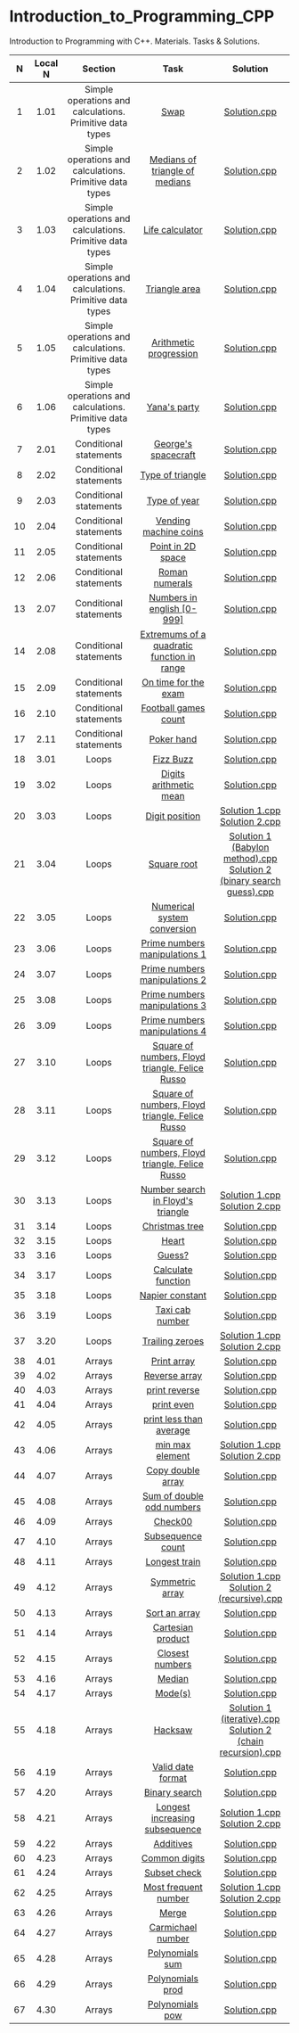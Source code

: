 # Introduction_to_Programming_CPP
Introduction to Programming with C++. Materials. Tasks &amp; Solutions.

N|Local N|Section|Task|Solution
:-:|:-:|:-:|:-:|:-:
1|1.01|Simple operations and calculations. Primitive data types|[Swap](https://github.com/andy489/Introduction_to_Programming_CPP/blob/master/01.%20Simple%20operations%20and%20calculations.%20Primitive%20data%20types/01.%20Simple%20operations%20and%20calculations.%20Primitive%20data%20types.pdf)|[Solution.cpp](https://github.com/andy489/Introduction_to_Programming_CPP/blob/master/01.%20Simple%20operations%20and%20calculations.%20Primitive%20data%20types/1.01.%20Swap.cpp)
2|1.02|Simple operations and calculations. Primitive data types|[Medians of triangle of medians](https://github.com/andy489/Introduction_to_Programming_CPP/blob/master/01.%20Simple%20operations%20and%20calculations.%20Primitive%20data%20types/01.%20Simple%20operations%20and%20calculations.%20Primitive%20data%20types.pdf)|[Solution.cpp](https://github.com/andy489/Introduction_to_Programming_CPP/blob/master/01.%20Simple%20operations%20and%20calculations.%20Primitive%20data%20types/1.02.%20Medians%20of%20triangle%20of%20medians.cpp)
3|1.03|Simple operations and calculations. Primitive data types|[Life calculator](https://github.com/andy489/Introduction_to_Programming_CPP/blob/master/01.%20Simple%20operations%20and%20calculations.%20Primitive%20data%20types/01.%20Simple%20operations%20and%20calculations.%20Primitive%20data%20types.pdf)|[Solution.cpp](https://github.com/andy489/Introduction_to_Programming_CPP/blob/master/01.%20Simple%20operations%20and%20calculations.%20Primitive%20data%20types/1.03.%20Life%20calculator.cpp)
4|1.04|Simple operations and calculations. Primitive data types|[Triangle area](https://github.com/andy489/Introduction_to_Programming_CPP/blob/master/01.%20Simple%20operations%20and%20calculations.%20Primitive%20data%20types/01.%20Simple%20operations%20and%20calculations.%20Primitive%20data%20types.pdf)|[Solution.cpp](https://github.com/andy489/Introduction_to_Programming_CPP/blob/master/01.%20Simple%20operations%20and%20calculations.%20Primitive%20data%20types/1.04.%20Triangle%20area.cpp)
5|1.05|Simple operations and calculations. Primitive data types|[Arithmetic progression](https://github.com/andy489/Introduction_to_Programming_CPP/blob/master/01.%20Simple%20operations%20and%20calculations.%20Primitive%20data%20types/01.%20Simple%20operations%20and%20calculations.%20Primitive%20data%20types.pdf)|[Solution.cpp](https://github.com/andy489/Introduction_to_Programming_CPP/blob/master/01.%20Simple%20operations%20and%20calculations.%20Primitive%20data%20types/1.05.%20Arithmetic%20progression.cpp)
6|1.06|Simple operations and calculations. Primitive data types|[Yana's party](https://github.com/andy489/Introduction_to_Programming_CPP/blob/master/01.%20Simple%20operations%20and%20calculations.%20Primitive%20data%20types/01.%20Simple%20operations%20and%20calculations.%20Primitive%20data%20types.pdf)|[Solution.cpp](https://github.com/andy489/Introduction_to_Programming_CPP/blob/master/01.%20Simple%20operations%20and%20calculations.%20Primitive%20data%20types/1.06.%20Yana's%20party.cpp)
7|2.01|Conditional statements|[George's spacecraft](https://github.com/andy489/Introduction_to_Programming_CPP/blob/master/02.%20Conditional%20statements/02.%20Conditional%20statements%20(if:else%20if:else:switch).%20Nested%20conditional%20statements.pdf)|[Solution.cpp](https://github.com/andy489/Introduction_to_Programming_CPP/blob/master/02.%20Conditional%20statements/2.01.%20George's%20spacecraft.cpp)
8|2.02|Conditional statements|[Type of triangle](https://github.com/andy489/Introduction_to_Programming_CPP/blob/master/02.%20Conditional%20statements/02.%20Conditional%20statements%20(if:else%20if:else:switch).%20Nested%20conditional%20statements.pdf)|[Solution.cpp](https://github.com/andy489/Introduction_to_Programming_CPP/blob/master/02.%20Conditional%20statements/2.02.%20Type%20of%20triangle.cpp)
9|2.03|Conditional statements|[Type of year](https://github.com/andy489/Introduction_to_Programming_CPP/blob/master/02.%20Conditional%20statements/02.%20Conditional%20statements%20(if:else%20if:else:switch).%20Nested%20conditional%20statements.pdf)|[Solution.cpp](https://github.com/andy489/Introduction_to_Programming_CPP/blob/master/02.%20Conditional%20statements/2.03.%20Type%20of%20year.cpp)
10|2.04|Conditional statements|[Vending machine coins](https://github.com/andy489/Introduction_to_Programming_CPP/blob/master/02.%20Conditional%20statements/02.%20Conditional%20statements%20(if:else%20if:else:switch).%20Nested%20conditional%20statements.pdf)|[Solution.cpp](https://github.com/andy489/Introduction_to_Programming_CPP/blob/master/02.%20Conditional%20statements/2.04.%20Vending%20machine%20coins.cpp)
11|2.05|Conditional statements|[Point in 2D space](https://github.com/andy489/Introduction_to_Programming_CPP/blob/master/02.%20Conditional%20statements/02.%20Conditional%20statements%20(if:else%20if:else:switch).%20Nested%20conditional%20statements.pdf)|[Solution.cpp](https://github.com/andy489/Introduction_to_Programming_CPP/blob/master/02.%20Conditional%20statements/2.05.%20Point%20in%202D%20space.cpp)
12|2.06|Conditional statements|[Roman numerals](https://github.com/andy489/Introduction_to_Programming_CPP/blob/master/02.%20Conditional%20statements/02.%20Conditional%20statements%20(if:else%20if:else:switch).%20Nested%20conditional%20statements.pdf)|[Solution.cpp](https://github.com/andy489/Introduction_to_Programming_CPP/blob/master/02.%20Conditional%20statements/2.06.%20Roman%20numerals.cpp)
13|2.07|Conditional statements|[Numbers in english [0-999]](https://github.com/andy489/Introduction_to_Programming_CPP/blob/master/02.%20Conditional%20statements/02.%20Conditional%20statements%20(if:else%20if:else:switch).%20Nested%20conditional%20statements.pdf)|[Solution.cpp](https://github.com/andy489/Introduction_to_Programming_CPP/blob/master/02.%20Conditional%20statements/2.07.%20Numbers%20in%20english%20%5B0-999%5D.cpp)
14|2.08|Conditional statements|[Extremums of a quadratic function in range](https://github.com/andy489/Introduction_to_Programming_CPP/blob/master/02.%20Conditional%20statements/02.%20Conditional%20statements%20(if:else%20if:else:switch).%20Nested%20conditional%20statements.pdf)|[Solution.cpp](https://github.com/andy489/Introduction_to_Programming_CPP/blob/master/02.%20Conditional%20statements/2.08.%20Extremums%20of%20a%20quadratic%20function%20in%20range.cpp)
15|2.09|Conditional statements|[On time for the exam](https://github.com/andy489/Introduction_to_Programming_CPP/blob/master/02.%20Conditional%20statements/02.%20Conditional%20statements%20(if:else%20if:else:switch).%20Nested%20conditional%20statements.pdf)|[Solution.cpp](https://github.com/andy489/Introduction_to_Programming_CPP/blob/master/02.%20Conditional%20statements/2.09.%20On%20time%20for%20the%20exam.cpp)
16|2.10|Conditional statements|[Football games count](https://github.com/andy489/Introduction_to_Programming_CPP/blob/master/02.%20Conditional%20statements/02.%20Conditional%20statements%20(if:else%20if:else:switch).%20Nested%20conditional%20statements.pdf)|[Solution.cpp](https://github.com/andy489/Introduction_to_Programming_CPP/blob/master/02.%20Conditional%20statements/2.10.%20Football%20games%20count.cpp)
17|2.11|Conditional statements|[Poker hand](https://github.com/andy489/Introduction_to_Programming_CPP/blob/master/02.%20Conditional%20statements/02.%20Conditional%20statements%20(if:else%20if:else:switch).%20Nested%20conditional%20statements.pdf)|[Solution.cpp](https://github.com/andy489/Introduction_to_Programming_CPP/blob/master/02.%20Conditional%20statements/2.11.%20Poker%20hand.cpp)
18|3.01|Loops|[Fizz Buzz](https://github.com/andy489/Introduction_to_Programming_CPP/blob/master/03.%20Loops/03.%20Loops.pdf)|[Solution.cpp](https://github.com/andy489/Introduction_to_Programming_CPP/blob/master/03.%20Loops/3.01.%20Fizz%20buzz.cpp)
19|3.02|Loops|[Digits arithmetic mean](https://github.com/andy489/Introduction_to_Programming_CPP/blob/master/03.%20Loops/03.%20Loops.pdf)|[Solution.cpp](https://github.com/andy489/Introduction_to_Programming_CPP/blob/master/03.%20Loops/3.02.%20Digits%20arithmetic%20mean.cpp)
20|3.03|Loops|[Digit position](https://github.com/andy489/Introduction_to_Programming_CPP/blob/master/03.%20Loops/03.%20Loops.pdf)|[Solution 1.cpp](https://github.com/andy489/Introduction_to_Programming_CPP/blob/master/03.%20Loops/3.03.%20Digit%20position%20-%20first%20sol.cpp)<br>[Solution 2.cpp](https://github.com/andy489/Introduction_to_Programming_CPP/blob/master/03.%20Loops/3.03.%20Digit%20position%20-%20second%20sol.cpp)
21|3.04|Loops|[Square root](https://github.com/andy489/Introduction_to_Programming_CPP/blob/master/03.%20Loops/03.%20Loops.pdf)|[Solution 1 (Babylon method).cpp](https://github.com/andy489/Introduction_to_Programming_CPP/blob/master/03.%20Loops/3.04.%20Square%20root%20(Babylon%20method).cpp)<br>[Solution 2 (binary search guess).cpp](https://github.com/andy489/Introduction_to_Programming_CPP/blob/master/03.%20Loops/3.04.%20Square%20root%20(binary%20search%20guess).cpp)
22|3.05|Loops|[Numerical system conversion](https://github.com/andy489/Introduction_to_Programming_CPP/blob/master/03.%20Loops/03.%20Loops.pdf)|[Solution.cpp](https://github.com/andy489/Introduction_to_Programming_CPP/blob/master/03.%20Loops/3.05.%20Numerical%20system%20conversion.cpp)
23|3.06|Loops|[Prime numbers manipulations 1](https://github.com/andy489/Introduction_to_Programming_CPP/blob/master/03.%20Loops/03.%20Loops.pdf)|[Solution.cpp](https://github.com/andy489/Introduction_to_Programming_CPP/blob/master/03.%20Loops/3.06.%2C%203.07.%2C%203.08.%2C%203.09.%20Prime%20numbers%20manipulations.cpp)
24|3.07|Loops|[Prime numbers manipulations 2](https://github.com/andy489/Introduction_to_Programming_CPP/blob/master/03.%20Loops/03.%20Loops.pdf)|[Solution.cpp](https://github.com/andy489/Introduction_to_Programming_CPP/blob/master/03.%20Loops/3.06.%2C%203.07.%2C%203.08.%2C%203.09.%20Prime%20numbers%20manipulations.cpp)
25|3.08|Loops|[Prime numbers manipulations 3](https://github.com/andy489/Introduction_to_Programming_CPP/blob/master/03.%20Loops/03.%20Loops.pdf)|[Solution.cpp](https://github.com/andy489/Introduction_to_Programming_CPP/blob/master/03.%20Loops/3.06.%2C%203.07.%2C%203.08.%2C%203.09.%20Prime%20numbers%20manipulations.cpp)
26|3.09|Loops|[Prime numbers manipulations 4](https://github.com/andy489/Introduction_to_Programming_CPP/blob/master/03.%20Loops/03.%20Loops.pdf)|[Solution.cpp](https://github.com/andy489/Introduction_to_Programming_CPP/blob/master/03.%20Loops/3.06.%2C%203.07.%2C%203.08.%2C%203.09.%20Prime%20numbers%20manipulations.cpp)
27|3.10|Loops|[Square of numbers, Floyd triangle, Felice Russo](https://github.com/andy489/Introduction_to_Programming_CPP/blob/master/03.%20Loops/03.%20Loops.pdf)|[Solution.cpp](https://github.com/andy489/Introduction_to_Programming_CPP/blob/master/03.%20Loops/3.10.%2C%203.11.%2C%203.12.%20Square%20of%20numbers%2C%20Floyd%20triangle%2C%20Felice%20Russo.cpp)
28|3.11|Loops|[Square of numbers, Floyd triangle, Felice Russo](https://github.com/andy489/Introduction_to_Programming_CPP/blob/master/03.%20Loops/03.%20Loops.pdf)|[Solution.cpp](https://github.com/andy489/Introduction_to_Programming_CPP/blob/master/03.%20Loops/3.10.%2C%203.11.%2C%203.12.%20Square%20of%20numbers%2C%20Floyd%20triangle%2C%20Felice%20Russo.cpp)
29|3.12|Loops|[Square of numbers, Floyd triangle, Felice Russo](https://github.com/andy489/Introduction_to_Programming_CPP/blob/master/03.%20Loops/03.%20Loops.pdf)|[Solution.cpp](https://github.com/andy489/Introduction_to_Programming_CPP/blob/master/03.%20Loops/3.10.%2C%203.11.%2C%203.12.%20Square%20of%20numbers%2C%20Floyd%20triangle%2C%20Felice%20Russo.cpp)
30|3.13|Loops|[Number search in Floyd's triangle](https://github.com/andy489/Introduction_to_Programming_CPP/blob/master/03.%20Loops/03.%20Loops.pdf)|[Solution 1.cpp](https://github.com/andy489/Introduction_to_Programming_CPP/blob/master/03.%20Loops/3.13.%20Number%20search%20in%20Floyd's%20triangle%20(first%20sol).cpp)<br>[Solution 2.cpp](https://github.com/andy489/Introduction_to_Programming_CPP/blob/master/03.%20Loops/3.13.%20Number%20search%20in%20Floyd's%20triangle%20(second%20sol).cpp)
31|3.14|Loops|[Christmas tree](https://github.com/andy489/Introduction_to_Programming_CPP/blob/master/03.%20Loops/03.%20Loops.pdf)|[Solution.cpp](https://github.com/andy489/Introduction_to_Programming_CPP/blob/master/03.%20Loops/3.14.%20Christmas%20tree.cpp)
32|3.15|Loops|[Heart](https://github.com/andy489/Introduction_to_Programming_CPP/blob/master/03.%20Loops/03.%20Loops.pdf)|[Solution.cpp](https://github.com/andy489/Introduction_to_Programming_CPP/blob/master/03.%20Loops/3.15.%20Heart.cpp)
33|3.16|Loops|[Guess?](https://github.com/andy489/Introduction_to_Programming_CPP/blob/master/03.%20Loops/03.%20Loops.pdf)|[Solution.cpp](https://github.com/andy489/Introduction_to_Programming_CPP/blob/master/03.%20Loops/3.16.%20Guess%3F.cpp)
34|3.17|Loops|[Calculate function](https://github.com/andy489/Introduction_to_Programming_CPP/blob/master/03.%20Loops/03.%20Loops.pdf)|[Solution.cpp](https://github.com/andy489/Introduction_to_Programming_CPP/blob/master/03.%20Loops/3.17.%20Calculate%20function.cpp)
35|3.18|Loops|[Napier constant](https://github.com/andy489/Introduction_to_Programming_CPP/blob/master/03.%20Loops/03.%20Loops.pdf)|[Solution.cpp](https://github.com/andy489/Introduction_to_Programming_CPP/blob/master/03.%20Loops/3.18.%20Napier%20constant.cpp)
36|3.19|Loops|[Taxi cab number](https://github.com/andy489/Introduction_to_Programming_CPP/blob/master/03.%20Loops/03.%20Loops.pdf)|[Solution.cpp](https://github.com/andy489/Introduction_to_Programming_CPP/blob/master/03.%20Loops/3.19.%20Taxi%20number.cpp)
37|3.20|Loops|[Trailing zeroes](https://github.com/andy489/Introduction_to_Programming_CPP/blob/master/03.%20Loops/03.%20Loops.pdf)|[Solution 1.cpp](https://github.com/andy489/Introduction_to_Programming_CPP/blob/master/03.%20Loops/3.20.%20Trailing%20zeroes%20(first%20sol).cpp)<br>[Solution 2.cpp](https://github.com/andy489/Introduction_to_Programming_CPP/blob/master/03.%20Loops/3.20.%20Trailing%20zeroes%20(second%20sol).cpp)
38|4.01|Arrays|[Print array](https://github.com/andy489/Introduction_to_Programming_CPP/blob/master/04.%20Arrays/04.%20Arrays.pdf)|[Solution.cpp](https://github.com/andy489/Introduction_to_Programming_CPP/blob/master/04.%20Arrays/4.01.%20Print%20array.cpp)
39|4.02|Arrays|[Reverse array](https://github.com/andy489/Introduction_to_Programming_CPP/blob/master/04.%20Arrays/04.%20Arrays.pdf)|[Solution.cpp](https://github.com/andy489/Introduction_to_Programming_CPP/blob/master/04.%20Arrays/4.02.%20Reverse%20array.cpp)
40|4.03|Arrays|[print reverse](https://github.com/andy489/Introduction_to_Programming_CPP/blob/master/04.%20Arrays/04.%20Arrays.pdf)|[Solution.cpp](https://github.com/andy489/Introduction_to_Programming_CPP/blob/master/04.%20Arrays/4.03.%20Input%20print%20reverse.cpp)
41|4.04|Arrays|[print even](https://github.com/andy489/Introduction_to_Programming_CPP/blob/master/04.%20Arrays/04.%20Arrays.pdf)|[Solution.cpp](https://github.com/andy489/Introduction_to_Programming_CPP/blob/master/04.%20Arrays/4.04.%20Input%20print%20even.cpp)
42|4.05|Arrays|[print less than average](https://github.com/andy489/Introduction_to_Programming_CPP/blob/master/04.%20Arrays/04.%20Arrays.pdf)|[Solution.cpp](https://github.com/andy489/Introduction_to_Programming_CPP/blob/master/04.%20Arrays/4.05.%20Input%20print%20less%20than%20average.cpp)
43|4.06|Arrays|[min max element](https://github.com/andy489/Introduction_to_Programming_CPP/blob/master/04.%20Arrays/04.%20Arrays.pdf)|[Solution 1.cpp](https://github.com/andy489/Introduction_to_Programming_CPP/blob/master/04.%20Arrays/4.06.%20Input%20print%20min%20max%20element%20S1.cpp)<br>[Solution 2.cpp](https://github.com/andy489/Introduction_to_Programming_CPP/blob/master/04.%20Arrays/4.06.%20Input%20print%20min%20max%20element%20S2.cpp)
44|4.07|Arrays|[Copy double array](https://github.com/andy489/Introduction_to_Programming_CPP/blob/master/04.%20Arrays/04.%20Arrays.pdf)|[Solution.cpp](https://github.com/andy489/Introduction_to_Programming_CPP/blob/master/04.%20Arrays/4.07.%20Copy%20double%20array.cpp)
45|4.08|Arrays|[Sum of double odd numbers](https://github.com/andy489/Introduction_to_Programming_CPP/blob/master/04.%20Arrays/04.%20Arrays.pdf)|[Solution.cpp](https://github.com/andy489/Introduction_to_Programming_CPP/blob/master/04.%20Arrays/4.08.%20Sum%20of%20double%20odd%20numbers.cpp)
46|4.09|Arrays|[Check00](https://github.com/andy489/Introduction_to_Programming_CPP/blob/master/04.%20Arrays/04.%20Arrays.pdf)|[Solution.cpp](https://github.com/andy489/Introduction_to_Programming_CPP/blob/master/04.%20Arrays/4.09.%20Check00.cpp)
47|4.10|Arrays|[Subsequence count](https://github.com/andy489/Introduction_to_Programming_CPP/blob/master/04.%20Arrays/04.%20Arrays.pdf)|[Solution.cpp](https://github.com/andy489/Introduction_to_Programming_CPP/blob/master/04.%20Arrays/4.10.%20Subsequence%20count.cpp)
48|4.11|Arrays|[Longest train](https://github.com/andy489/Introduction_to_Programming_CPP/blob/master/04.%20Arrays/04.%20Arrays.pdf)|[Solution.cpp](https://github.com/andy489/Introduction_to_Programming_CPP/blob/master/04.%20Arrays/4.11.%20Longest%20train.cpp)
49|4.12|Arrays|[Symmetric array](https://github.com/andy489/Introduction_to_Programming_CPP/blob/master/04.%20Arrays/04.%20Arrays.pdf)|[Solution 1.cpp](https://github.com/andy489/Introduction_to_Programming_CPP/blob/master/04.%20Arrays/4.12.%20Symmetric%20array%20S1.cpp)<br>[Solution 2 (recursive).cpp](https://github.com/andy489/Introduction_to_Programming_CPP/blob/master/04.%20Arrays/4.12.%20Symmetric%20array%20S2%20(recursive).cpp)
50|4.13|Arrays|[Sort an array](https://github.com/andy489/Introduction_to_Programming_CPP/blob/master/04.%20Arrays/04.%20Arrays.pdf)|[Solution.cpp](https://github.com/andy489/Introduction_to_Programming_CPP/blob/master/04.%20Arrays/4.13.%20Sort%20an%20array.cpp)
51|4.14|Arrays|[Cartesian product](https://github.com/andy489/Introduction_to_Programming_CPP/blob/master/04.%20Arrays/04.%20Arrays.pdf)|[Solution.cpp](https://github.com/andy489/Introduction_to_Programming_CPP/blob/master/04.%20Arrays/4.14.%20Cartesian%20product.cpp)
52|4.15|Arrays|[Closest numbers](https://github.com/andy489/Introduction_to_Programming_CPP/blob/master/04.%20Arrays/04.%20Arrays.pdf)|[Solution.cpp](https://github.com/andy489/Introduction_to_Programming_CPP/blob/master/04.%20Arrays/4.15.%20Closest%20numbers.cpp)
53|4.16|Arrays|[Median](https://github.com/andy489/Introduction_to_Programming_CPP/blob/master/04.%20Arrays/04.%20Arrays.pdf)|[Solution.cpp](https://github.com/andy489/Introduction_to_Programming_CPP/blob/master/04.%20Arrays/4.16.%20Median.cpp)
54|4.17|Arrays|[Mode(s)](https://github.com/andy489/Introduction_to_Programming_CPP/blob/master/04.%20Arrays/04.%20Arrays.pdf)|[Solution.cpp](https://github.com/andy489/Introduction_to_Programming_CPP/blob/master/04.%20Arrays/4.17.%20Mode(s).cpp)
55|4.18|Arrays|[Hacksaw](https://github.com/andy489/Introduction_to_Programming_CPP/blob/master/04.%20Arrays/04.%20Arrays.pdf)|[Solution 1 (iterative).cpp](https://github.com/andy489/Introduction_to_Programming_CPP/blob/master/04.%20Arrays/4.18.%20Hacksaw%20S1%20(iterative).cpp)<br>[Solution 2 (chain recursion).cpp](https://github.com/andy489/Introduction_to_Programming_CPP/blob/master/04.%20Arrays/4.18.%20Hacksaw%20S2%20(chain%20recursion).cpp)
56|4.19|Arrays|[Valid date format](https://github.com/andy489/Introduction_to_Programming_CPP/blob/master/04.%20Arrays/04.%20Arrays.pdf)|[Solution.cpp](https://github.com/andy489/Introduction_to_Programming_CPP/blob/master/04.%20Arrays/4.19.%20Correct%20date%20format.cpp)
57|4.20|Arrays|[Binary search](https://github.com/andy489/Introduction_to_Programming_CPP/blob/master/04.%20Arrays/04.%20Arrays.pdf)|[Solution.cpp](https://github.com/andy489/Introduction_to_Programming_CPP/blob/master/04.%20Arrays/4.20.%20Binary%20Search.cpp)
58|4.21|Arrays|[Longest increasing subsequence](https://github.com/andy489/Introduction_to_Programming_CPP/blob/master/04.%20Arrays/04.%20Arrays.pdf)|[Solution 1.cpp](https://github.com/andy489/Introduction_to_Programming_CPP/blob/master/04.%20Arrays/4.21.%20Longest%20increasing%20subsequence%20S1.cpp)<br>[Solution 2.cpp](https://github.com/andy489/Introduction_to_Programming_CPP/blob/master/04.%20Arrays/4.21.%20Longest%20increasing%20subsequence%20S2.cpp)
59|4.22|Arrays|[Additives](https://github.com/andy489/Introduction_to_Programming_CPP/blob/master/04.%20Arrays/04.%20Arrays.pdf)|[Solution.cpp](https://github.com/andy489/Introduction_to_Programming_CPP/blob/master/04.%20Arrays/4.22.%20Additives.cpp)
60|4.23|Arrays|[Common digits](https://github.com/andy489/Introduction_to_Programming_CPP/blob/master/04.%20Arrays/04.%20Arrays.pdf)|[Solution.cpp](https://github.com/andy489/Introduction_to_Programming_CPP/blob/master/04.%20Arrays/4.23.%20Common%20digits.cpp)
61|4.24|Arrays|[Subset check](https://github.com/andy489/Introduction_to_Programming_CPP/blob/master/04.%20Arrays/04.%20Arrays.pdf)|[Solution.cpp](https://github.com/andy489/Introduction_to_Programming_CPP/blob/master/04.%20Arrays/4.24.%20Subset%20check.cpp)
62|4.25|Arrays|[Most frequent number](https://github.com/andy489/Introduction_to_Programming_CPP/blob/master/04.%20Arrays/04.%20Arrays.pdf)|[Solution 1.cpp](https://github.com/andy489/Introduction_to_Programming_CPP/blob/master/04.%20Arrays/4.25.%20Most%20frequent%20number%20S1.cpp)<br>[Solution 2.cpp](https://github.com/andy489/Introduction_to_Programming_CPP/blob/master/04.%20Arrays/4.25.%20Most%20frequent%20number%20S2.cpp)
63|4.26|Arrays|[Merge](https://github.com/andy489/Introduction_to_Programming_CPP/blob/master/04.%20Arrays/04.%20Arrays.pdf)|[Solution.cpp](https://github.com/andy489/Introduction_to_Programming_CPP/blob/master/04.%20Arrays/4.26.%20Merge.cpp)
64|4.27|Arrays|[Carmichael number](https://github.com/andy489/Introduction_to_Programming_CPP/blob/master/04.%20Arrays/04.%20Arrays.pdf)|[Solution.cpp](https://github.com/andy489/Introduction_to_Programming_CPP/blob/master/04.%20Arrays/4.27.%20Carmichael%20numbers.cpp)
65|4.28|Arrays|[Polynomials sum](https://github.com/andy489/Introduction_to_Programming_CPP/blob/master/04.%20Arrays/04.%20Arrays.pdf)|[Solution.cpp](https://github.com/andy489/Introduction_to_Programming_CPP/blob/master/04.%20Arrays/4.28.,%204.28,.%204.30.%20Polynomials.cpp)
66|4.29|Arrays|[Polynomials prod](https://github.com/andy489/Introduction_to_Programming_CPP/blob/master/04.%20Arrays/04.%20Arrays.pdf)|[Solution.cpp](https://github.com/andy489/Introduction_to_Programming_CPP/blob/master/04.%20Arrays/4.28.,%204.28,.%204.30.%20Polynomials.cpp)
67|4.30|Arrays|[Polynomials pow](https://github.com/andy489/Introduction_to_Programming_CPP/blob/master/04.%20Arrays/04.%20Arrays.pdf)|[Solution.cpp](https://github.com/andy489/Introduction_to_Programming_CPP/blob/master/04.%20Arrays/4.28.,%204.28,.%204.30.%20Polynomials.cpp)

































